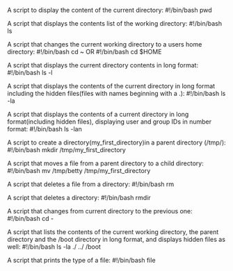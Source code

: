 A script to display the content of the current directory:
#!/bin/bash
pwd

A script that displays the contents list of the working directory:
#!/bin/bash
ls

A script that changes the current  working directory to a users home directory:
#!/bin/bash
cd ~  OR
#!/bin/bash
cd $HOME

A script that displays the current directory contents in long format:
#!/bin/bash
ls -l

A script that displays the contents of the current directory in long format including the hidden files(files with names beginning with a .):
#!/bin/bash
ls -la

A script that displays the contents of a current directory in long format(including hidden files), displaying user and group IDs in number format:
#!/bin/bash
ls -lan

A script to create a directory(my_first_directory)in a parent directory (/tmp/):
#!/bin/bash
mkdir /tmp/my_first_directory

A script that moves a file from a parent directory to a child directory:
#!/bin/bash
mv /tmp/betty /tmp/my_first_directory

A script that deletes a file from a directory:
#!/bin/bash
rm <file-name or file-relative-path>

A script that deletes a directory:
#!/bin/bash
rmdir <directory name or relative path>

A script that changes from current directory to the previous one:
#!/bin/bash
cd -

A script that lists the contents of the current working directory, the parent directory and the /boot directory in long format, and displays hidden files as well:
#!/bin/bash
ls -la ./ ../ /boot

A script that prints the type of a file:
#!/bin/bash
file <file-path>

